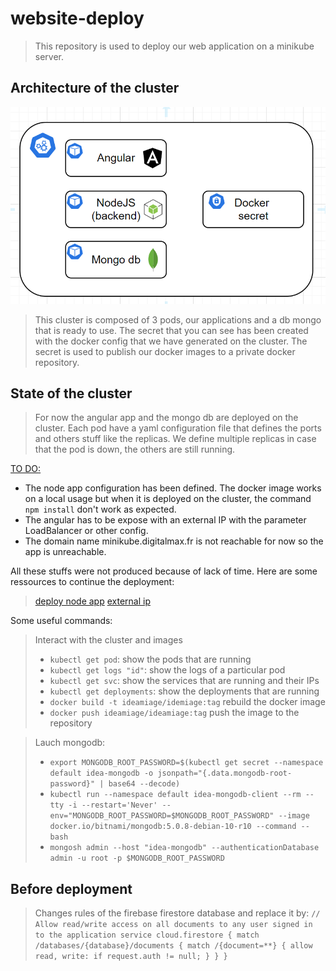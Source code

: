 # website-deploy

> This repository is used to deploy our web application on a minikube server. 

## Architecture of the cluster

![](cluster_architecture.png)

>This cluster is composed of 3 pods, our applications and a db mongo that is ready to use.
The secret that you can see has been created with the docker config that we have generated on the cluster. The secret is used to publish our docker images to a private docker repository.

## State of the cluster
>For now the angular app and the mongo db are deployed on the cluster. Each pod have a yaml configuration file that defines the ports and others stuff like the replicas. We define multiple replicas in case that the pod is down, the others are still running.</br>

<ins>TO DO:</ins>
- The node app configuration has been defined. The docker image works on a local usage but when it is deployed on the cluster, the command `npm install` don't work as expected.
- The angular has to be expose with an external IP with the parameter LoadBalancer or other config.
- The domain name minikube.digitalmax.fr is not reachable for now so the app is unreachable.
  
All these stuffs were not produced because of lack of time.
Here are some ressources to continue the deployment:

>[deploy node app](https://theekshanawj.medium.com/kubernetes-deploying-a-nodejs-app-in-minikube-local-development-92df31e0b037)
>[external ip](https://minikube.sigs.k8s.io/docs/handbook/accessing/)

Some useful commands:</br>
> Interact with the cluster and images
> - `kubectl get pod`: show the pods that are running
> - `kubectl get logs "id"`: show the logs of a particular pod
> - `kubectl get svc`: show the services that are running and their IPs
> - `kubectl get deployments`: show the deployments that are running
> - `docker build -t ideamiage/idemiage:tag` rebuild the docker image
> - `docker push ideamiage/ideamiage:tag` push the image to the repository

> Lauch mongodb:
> - `export MONGODB_ROOT_PASSWORD=$(kubectl get secret --namespace default idea-mongodb -o jsonpath="{.data.mongodb-root-password}" | base64 --decode)`
> - `kubectl run --namespace default idea-mongodb-client --rm --tty -i --restart='Never' --env="MONGODB_ROOT_PASSWORD=$MONGODB_ROOT_PASSWORD" --image docker.io/bitnami/mongodb:5.0.8-debian-10-r10 --command -- bash`
> - `mongosh admin --host "idea-mongodb" --authenticationDatabase admin -u root -p $MONGODB_ROOT_PASSWORD`

## Before deployment
> Changes rules of the firebase firestore database and replace it by:
> `// Allow read/write access on all documents to any user signed in to the application
service cloud.firestore {
  match /databases/{database}/documents {
    match /{document=**} {
      allow read, write: if request.auth != null;
    }
  }
}`

